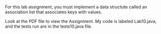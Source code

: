 For this lab assignment, you must implement a data structute called an association list that associates keys with values.

Look at the PDF file to view the Assignment. 
My code is labeled Lab10.java, and the tests run are in the tests10.java file.
